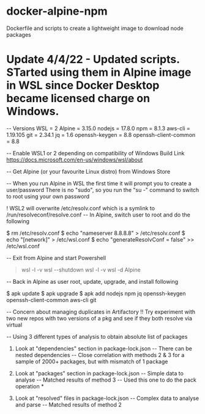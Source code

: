 # docker-alpine-npm
Dockerfile and scripts to create a lightweight image to download node packages

# Update 4/4/22 - Updated scripts. STarted using them in Alpine image in WSL since Docker Desktop became licensed charge on Windows.
 
-- Versions
   WSL = 2
   Alpine  = 3.15.0
     nodejs = 17.8.0
     npm = 8.1.3
     aws-cli = 1.19.105
     git = 2.34.1
     jq = 1.6
     openssh-keygen = 8.8
     openssh-client-common = 8.8

-- Enable WSL1 or 2 depending on compatibility of Windows Build
   Link https://docs.microsoft.com/en-us/windows/wsl/about

-- Get Alpine (or your favourite Linux distro) from Windows Store

-- When you run Alpine in WSL the first time it will prompt you to create a user/password
   There is no "sudo", so you run the "su -" command to switch to root using your own password

!  WSL2 will overwrite /etc/resolv.conf which is a symlink to /run/resolveconf/resolve.conf 
-- In Alpine, switch user to root and do the following

   $ rm /etc/resolv.conf
   $ echo "nameserver 8.8.8.8" > /etc/resolv.conf
   $ echo "[network]" > /etc/wsl.conf
   $ echo "generateResolvConf = false" >> /etc/wsl.conf

-- Exit from Alpine and start Powershell

   > wsl -l -v
   > wsl --shutdown
   > wsl -l -v
   > wsl -d Alpine

-- Back in Alpine as user root, update, upgrade, and install following

   $ apk update
   $ apk upgrade
   $ apk add nodejs npm jq openssh-keygen openssh-client-common aws-cli git

-- Concern about managing duplicates in Artifactory
!! Try experiment with two new repos with two versions of a pkg and see if they both resolve via virtual




-- Using 3 different types of analysis to obtain absolute list of packages
1. Look at "dependencies" section in package-lock.json
-- There can be nested dependencies
-- Close correlation with methods 2 & 3 for a sample of 2000+ packages, but with mismatch of 1 package

2. Look at "packages" section in package-lock.json
-- Simple data to analyse
-- Matched results of method 3
-- Used this one to do the pack operation *

3. Look at "resolved" files in package-lock.json
-- Complex data to analyse and parse
-- Matched results of method 2

